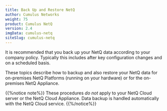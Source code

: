 ```yaml
---
title: Back Up and Restore NetQ
author: Cumulus Networks
weight: 75
product: Cumulus NetQ
version: 2.4
imgData: cumulus-netq
siteSlug: cumulus-netq
---
```


It is recommended that you back up your NetQ data according to your company policy. Typically this includes after key configuration changes and on a scheduled basis.

These topics describe how to backup and also restore your NetQ data for on-premises NetQ Platforms (running on your hardware) or for the on-premises NetQ Appliance.

{{%notice note%}}
These procedures *do not* apply to your NetQ Cloud  server or the NetQ Cloud Appliance. Data backup is handled automatically with the NetQ Cloud service.
{{%/notice%}}
